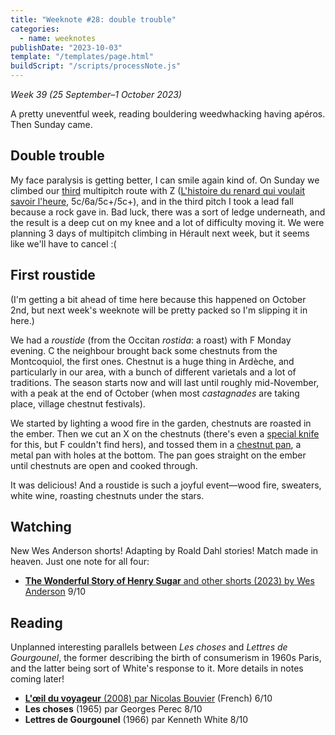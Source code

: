 ```yaml
---
title: "Weeknote #28: double trouble"
categories:
  - name: weeknotes
publishDate: "2023-10-03"
template: "/templates/page.html"
buildScript: "/scripts/processNote.js"
---
```


_Week 39 (25 September–1 October 2023)_

A pretty uneventful week, reading bouldering weedwhacking having apéros. Then Sunday came.

## Double trouble

My face paralysis is getting better, I can smile again kind of. On Sunday we climbed our [third](/notes/weeknote-17-two-long-summer-weeks/) multipitch route with Z ([L'histoire du renard qui voulait savoir l'heure](https://www.camptocamp.org/routes/1472797/fr/gorges-de-l-ardeche-grand-charmasson-l-histoire-du-renard-qui-voulait-savoir-l-heure), 5c/6a/5c+/5c+), and in the third pitch I took a lead fall because a rock gave in. Bad luck, there was a sort of ledge underneath, and the result is a deep cut on my knee and a lot of difficulty moving it. We were planning 3 days of multipitch climbing in Hérault next week, but it seems like we'll have to cancel :(

## First roustide

(I'm getting a bit ahead of time here because this happened on October 2nd, but next week's weeknote will be pretty packed so I'm slipping it in here.)

We had a _roustide_ (from the Occitan _rostida_: a roast) with F Monday evening. C the neighbour brought back some chestnuts from the Montcoquiol, the first ones. Chestnut is a huge thing in Ardèche, and particularly in our area, with a bunch of different varietals and a lot of traditions. The season starts now and will last until roughly mid-November, with a peak at the end of October (when most _castagnades_ are taking place, village chestnut festivals).

We started by lighting a wood fire in the garden, chestnuts are roasted in the ember. Then we cut an X on the chestnuts (there's even a [special knife](https://media2.couteauxduchef.com/14279/couteau-chataignes-victorinox-lame-25cm-manche-bubinga.jpg) for this, but F couldn't find hers), and tossed them in a [chestnut pan](https://cdn4.tompress.com/I-Autre-28183_739x739-poeles-a-chataignes-28-cm-a-long-manche-70-cm-fabriquee-en-france.net.jpg), a metal pan with holes at the bottom. The pan goes straight on the ember until chestnuts are open and cooked through.

It was delicious! And a roustide is such a joyful event—wood fire, sweaters, white wine, roasting chestnuts under the stars.

## Watching

New Wes Anderson shorts! Adapting by Roald Dahl stories! Match made in heaven. Just one note for all four:

- [**The Wonderful Story of Henry Sugar** and other shorts (2023) by Wes Anderson](/notes/the-wonderful-story-of-henry-sugar-and-other-shorts-by-wes-anderson/) 9/10

## Reading

Unplanned interesting parallels between _Les choses_ and _Lettres de Gourgounel_, the former describing the birth of consumerism in 1960s Paris, and the latter being sort of White's response to it. More details in notes coming later!

- [**L'œil du voyageur** (2008) par Nicolas Bouvier](/notes/l-oeil-du-voyageur-par-nicolas-bouvier/) (French) 6/10
- **Les choses** (1965) par Georges Perec 8/10
- **Lettres de Gourgounel** (1966) par Kenneth White 8/10

